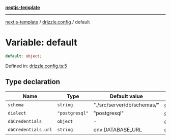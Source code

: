 [**nextjs-template**](../../README.md)

---

[nextjs-template](../../README.md) / [drizzle.config](../README.md) / default

# Variable: default

```ts
default: object;
```

Defined in: [drizzle.config.ts:5](https://github.com/Its-Satyajit/nextjs-template/blob/main/drizzle.config.ts#L5)

## Type declaration

| Name                                       | Type           | Default value              | Defined in                                                                                                                                |
| ------------------------------------------ | -------------- | -------------------------- | ----------------------------------------------------------------------------------------------------------------------------------------- |
| <a id="schema"></a> `schema`               | `string`       | "./src/server/db/schemas/" | [drizzle.config.ts:6](https://github.com/Its-Satyajit/nextjs-template/blob/main/drizzle.config.ts#L6) |
| <a id="dialect"></a> `dialect`             | `"postgresql"` | "postgresql"               | [drizzle.config.ts:7](https://github.com/Its-Satyajit/nextjs-template/blob/main/drizzle.config.ts#L7) |
| <a id="dbcredentials"></a> `dbCredentials` | `object`       | -                          | [drizzle.config.ts:8](https://github.com/Its-Satyajit/nextjs-template/blob/main/drizzle.config.ts#L8) |
| `dbCredentials.url`                        | `string`       | env.DATABASE_URL           | [drizzle.config.ts:9](https://github.com/Its-Satyajit/nextjs-template/blob/main/drizzle.config.ts#L9) |
